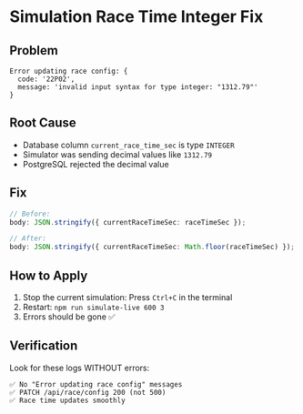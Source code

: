 # Simulation Race Time Integer Fix

## Problem

```
Error updating race config: {
  code: '22P02',
  message: 'invalid input syntax for type integer: "1312.79"'
}
```

## Root Cause

- Database column `current_race_time_sec` is type `INTEGER`
- Simulator was sending decimal values like `1312.79`
- PostgreSQL rejected the decimal value

## Fix

```typescript
// Before:
body: JSON.stringify({ currentRaceTimeSec: raceTimeSec });

// After:
body: JSON.stringify({ currentRaceTimeSec: Math.floor(raceTimeSec) });
```

## How to Apply

1. Stop the current simulation: Press `Ctrl+C` in the terminal
2. Restart: `npm run simulate-live 600 3`
3. Errors should be gone ✅

## Verification

Look for these logs WITHOUT errors:

```
✅ No "Error updating race config" messages
✅ PATCH /api/race/config 200 (not 500)
✅ Race time updates smoothly
```

